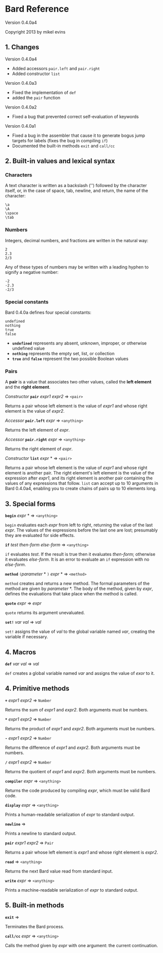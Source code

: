 # Bard Reference

Version 0.4.0a4

Copyright 2013 by mikel evins

## 1. Changes

Version 0.4.0a4

* Added accessors `pair.left` and `pair.right`
* Added constructor `list`

Version 0.4.0a3

* Fixed the implementation of `def`
* added the `pair` function

Version 0.4.0a2

* Fixed a bug that prevented correct self-evaluation of keywords

Version 0.4.0a1

* Fixed a bug in the assembler that cause it to generate bogus jump targets for labels (fixes the bug in compiling `if`)
* Documented the built-in methods `exit` and `call/cc`

## 2. Built-in values and lexical syntax

### Characters

A text character is written as a backslash ('\') followed by the character itself, or, in the case of space, tab, newline, and return, the name of the character:

    \a
    \A
    \space
    \tab

### Numbers

Integers, decimal numbers, and fractions are written in the natural way:

    2
    2.3
    2/3
    
Any of these types of numbers may be written with a leading hyphen to signify a negative number:

    -2
    -2.3
    -2/3    


### Special constants

Bard 0.4.0a defines four special constants:

    undefined
    nothing
    true
    false
    
* **`undefined`** represents any absent, unknown, improper, or otherwise undefined value
* **`nothing`** represents the empty set, list, or collection
* **`true`** and **`false`** represent the two possible Boolean values

### Pairs

A **pair** is a value that associates two other values, called the **left element** and the **right element**.

*Constructor* **`pair`** *expr1* *expr2*  => `<pair>`

Returns a pair whose left element is the value of *expr1* and whose right element is the value of *expr2*. 

*Accessor* **`pair.left`** *expr*  => `<anything>`

Returns the left element of *expr*.

*Accessor* **`pair.right`** *expr*  => `<anything>`

Returns the right element of *expr*.

*Constructor* **`list`** *expr* *  => `<pair>`

Returns a pair whose left element is the value of *expr1* and whose right element is another pair. The right element's left element is the value of the expression after *expr1*, and its right element is another pair containing the values of any expressions that follow. `list` can accept up to 10 arguments in Bard 0.4.0a4, enabling you to create chains of pairs up to 10 elements long.

## 3. Special forms

**`begin`** *expr* * => `<anything>`

`begin` evaluates each *expr* from left to right, returning the value of the last *expr*. The values of the expressions before the last one are lost; presumably they are evaluated for side effects.

**`if`** *test* *then-form* *else-form* => `<anything>`

`if` evaluates *test*. If the result is true then it evaluates *then-form*; otherwise it evaluates *else-form*. It is an error to evaluate an `if` expression with no *else-form*.

**`method`** `(`*parameter* * `)` *expr* * => `<method>`

`method` creates and returns a new method. The formal parameters of the method are given by *parameter* *. The body of the method, given by *expr*, defines the evaluations that take place when the method is called.

**`quote`** *expr* => *expr*

`quote` returns its argument unevaluated.

**`set!`** *var* *val* => *val*

`set!` assigns the value of *val* to the global variable named *var*, creating the variable if necessary.

## 4. Macros

**`def`** *var* *val* => *val*

`def` creates a global variable named *var* and assigns the value of *exor* to it.

## 4. Primitive methods

**`+`** *expr1* *expr2* => `Number`

Returns the sum of *expr1* and *expr2*. Both arguments must be numbers.

**`*`** *expr1* *expr2* => `Number`

Returns the product of *expr1* and *expr2*. Both arguments must be numbers.

**`-`** *expr1* *expr2* => `Number`

Returns the difference of *expr1* and *expr2*. Both arguments must be numbers.

**`/`** *expr1* *expr2* => `Number`

Returns the quotient of *expr1* and *expr2*. Both arguments must be numbers.

**`compiler`** *expr* => `<anything>`

Returns the code produced by compiling *expr*, which must be valid Bard code.

**`display`** *expr* => `<anything>`

Prints a human-readable serialization of *expr* to standard output.

**`newline`** => 

Prints a newline to standard output.

**`pair`** *expr1* *expr2* => `Pair`

Returns a pair whose left element is *expr1* and whose right element is *expr2*.

**`read`** => `<anything>`

Returns the next Bard value read from standard input.

**`write`** *expr* => `<anything>`

Prints a machine-readable serialization of *expr* to standard output.

## 5. Built-in methods

**`exit`** => 

Terminates the Bard process.

**`call/cc`** *expr* => `<anything>`

Calls the method given by *expr* with one argument: the current continuation.


